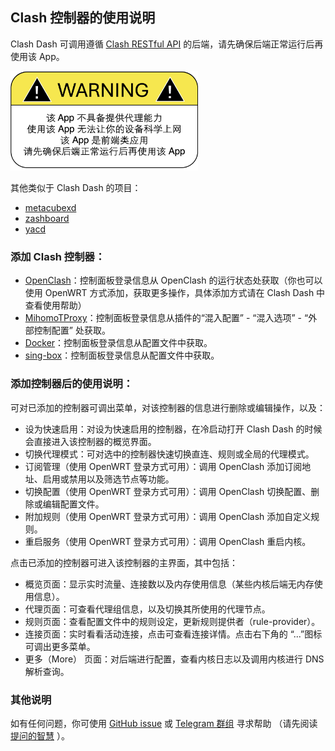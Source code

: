 ## Clash 控制器的使用说明

Clash Dash 可调用遵循 [Clash RESTful API](https://wiki.metacubex.one/api/) 的后端，请先确保后端正常运行后再使用该 App。

<img src="notice.png" alt="Clash Dash Notice" width="300">

其他类似于 Clash Dash 的项目：
- [metacubexd](https://github.com/MetaCubeX/metacubexd)
- [zashboard](https://github.com/Zephyruso/zashboard)
- [yacd](https://github.com/haishanh/yacd)
### 添加 Clash 控制器：
 - [OpenClash](https://github.com/vernesong/OpenClash)：控制面板登录信息从 OpenClash 的运行状态处获取（你也可以使用 OpenWRT 方式添加，获取更多操作，具体添加方式请在 Clash Dash 中查看使用帮助）
- [MihomoTProxy](https://github.com/morytyann/OpenWrt-mihomo/wiki)：控制面板登录信息从插件的“混入配置” - “混入选项” - “外部控制配置” 处获取。
- [Docker](https://hub.docker.com/r/metacubex/mihomo)：控制面板登录信息从配置文件中获取。
- [sing-box](https://github.com/SagerNet/sing-box)：控制面板登录信息从配置文件中获取。
 
### 添加控制器后的使用说明：
可对已添加的控制器可调出菜单，对该控制器的信息进行删除或编辑操作，以及：
- 设为快速启用：对设为快速启用的控制器，在冷启动打开 Clash Dash 的时候会直接进入该控制器的概览界面。
- 切换代理模式：可对选中的控制器快速切换直连、规则或全局的代理模式。
- 订阅管理（使用 OpenWRT 登录方式可用）：调用 OpenClash 添加订阅地址、启用或禁用以及筛选节点等功能。
- 切换配置（使用 OpenWRT 登录方式可用）：调用 OpenClash 切换配置、删除或编辑配置文件。
- 附加规则（使用 OpenWRT 登录方式可用）：调用 OpenClash 添加自定义规则。
- 重启服务（使用 OpenWRT 登录方式可用）：调用 OpenClash 重启内核。

点击已添加的控制器可进入该控制器的主界面，其中包括：
- 概览页面：显示实时流量、连接数以及内存使用信息（某些内核后端无内存使用信息）。
- 代理页面：可查看代理组信息，以及切换其所使用的代理节点。
- 规则页面：查看配置文件中的规则设定，更新规则提供者（rule-provider）。
- 连接页面：实时看看活动连接，点击可查看连接详情。点击右下角的 “...”图标可调出更多菜单。
- 更多（More） 页面：对后端进行配置，查看内核日志以及调用内核进行 DNS 解析查询。

### 其他说明
如有任何问题，你可使用 [GitHub issue](https://github.com/bin64/Clash-Dash/issues) 或 [Telegram 群组](https://t.me/Clash_Dash_iOS) 寻求帮助 （请先阅读 [提问的智慧](https://github.com/ryanhanwu/How-To-Ask-Questions-The-Smart-Way/blob/main/README-zh_CN.md) ）。
